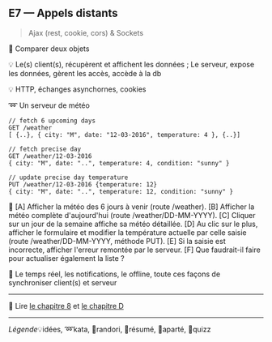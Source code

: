 ## E7 — Appels distants
> Ajax (rest, cookie, cors) & Sockets

:cactus: Comparer deux objets

:bulb: Le(s) client(s), récupèrent et affichent les données ; Le serveur, expose les données, gèrent les accès, accède à la db

:bulb: HTTP, échanges asynchornes, cookies

:loop: Un serveur de météo

```
// fetch 6 upcoming days
GET /weather
[ {..}, { city: "M", date: "12-03-2016", temperature: 4 }, {..}]

// fetch precise day
GET /weather/12-03-2016
{ city: "M", date: "..", temperature: 4, condition: "sunny" }

// update precise day temperature
PUT /weather/12-03-2016 {temperature: 12}
{ city: "M", date: "..", temperature: 12, condition: "sunny" }
```

:beginner: [A] Afficher la météo des 6 jours à venir (route /weather). [B] Afficher la météo complète d'aujourd'hui (route /weather/DD-MM-YYYY). [C] Cliquer sur un jour de la semaine affiche sa météo détaillée. [D] Au clic sur le plus, afficher le formulaire et modifier la température actuelle par celle saisie (route /weather/DD-MM-YYYY, méthode PUT). [E] Si la saisie est incorrecte, afficher l'erreur remontée par le serveur. [F] Que faudrait-il faire pour actualiser également la liste ?

:cookie: Le temps réel, les notifications, le offline, toute ces façons de synchroniser client(s) et serveur

---

:closed_book: Lire [le chapitre 8](https://goo.gl/QbZSn8#heading=h.ecnj92nmm3fh) et [le chapitre D](https://goo.gl/QbZSn8#heading=h.xu55k5ca373a)

---

_Légende_:bulb:idées, :loop:kata, :beginner:randori, :closed_book:résumé, :cookie:aparté, :cactus:quizz
